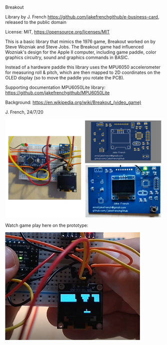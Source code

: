
  Breakout
  
  Library by J. French https://github.com/jakefrenchgithub/e-business-card, released to the public domain
  
  License: MIT, https://opensource.org/licenses/MIT
  
  This is a basic library that mimics the 1976 game, Breakout worked on by Steve Wozniak and Steve Jobs.
  The Breakout game had influenced Wozniak's design for the Apple II computer, including game paddle,
  color graphics circuitry, sound and graphics commands in BASIC.
  
  Instead of a hardware paddle this library uses the MPU6050 accelerometer for measuring roll & pitch,
  which are then mapped to 2D coordinates on the OLED display (so to move the paddle you rotate the PCB). 
  
  Supporting documentation
  MPU6050Lite library:  https://github.com/jakefrenchgithub/MPU6050Lite
  
  Background: https://en.wikipedia.org/wiki/Breakout_(video_game)
  
  J. French, 24/7/20


  ![PCB](/images/PCB_and_prototype.png)
  
  Watch game play here on the prototype:
  
  [![Watch game play here:](/images/prototype_working.PNG)](https://youtu.be/ByRMUDMNs1Q)